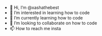 - 👋 Hi, I’m @xashathebest
- 👀 I’m interested in learning how to code
- 🌱 I’m currently learning how to code
- 💞️ I’m looking to collaborate on how to code
- 📫 How to reach me insta

<!---
xashathebest/xashathebest is a ✨ special ✨ repository because its `README.md` (this file) appears on your GitHub profile.
You can click the Preview link to take a look at your changes.
--->
